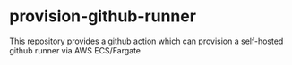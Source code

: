 # provision-github-runner
This repository provides a github action which can provision a self-hosted github runner via AWS ECS/Fargate
